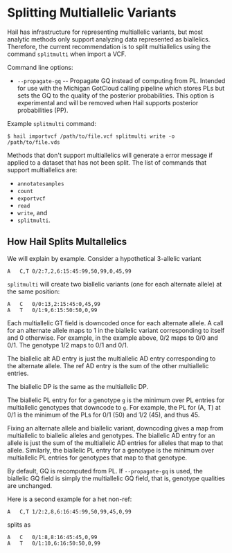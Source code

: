 # Splitting Multiallelic Variants

Hail has infrastructure for representing multiallelic variants, but
most analytic methods only support analyzing data represented as
biallelics.  Therefore, the current recommendation is to split
multiallelics using the command `splitmulti` when import a VCF.

Command line options:
 - `--propagate-gq` -- Propagate GQ instead of computing from PL.  Intended for use with the Michigan GotCloud calling pipeline which stores PLs but sets the GQ to the quality of the posterior probabilities.  This option is experimental and will be removed when Hail supports posterior probabilities (PP).

Example `splitmulti` command:
```
$ hail importvcf /path/to/file.vcf splitmulti write -o /path/to/file.vds
```

Methods that don't support multiallelics will generate a error message
if applied to a dataset that has not been split.  The list of commands
that support multiallelics are:
 - `annotatesamples`
 - `count`
 - `exportvcf`
 - `read`
 - `write`, and
 - `splitmulti`.

## How Hail Splits Multallelics

We will explain by example.  Consider a hypothetical 3-allelic variant
```
A	C,T	0/2:7,2,6:15:45:99,50,99,0,45,99
```

`splitmulti` will create two biallelic variants (one for each
alternate allele) at the same position:
```
A	C	0/0:13,2:15:45:0,45,99
A	T	0/1:9,6:15:50:50,0,99
```

Each multiallelic GT field is downcoded once for each alternate
allele.  A call for an alternate allele maps to 1 in the biallelic
variant corresponding to itself and 0 otherwise.  For example, in the
example above, 0/2 maps to 0/0 and 0/1.  The genotype 1/2 maps to 0/1
and 0/1.

The biallelic alt AD entry is just the multiallelic AD entry
corresponding to the alternate allele.  The ref AD entry is the sum of
the other multiallelic entries.

The biallelic DP is the same as the multiallelic DP.

The biallelic PL entry for for a genotype `g` is the minimum over PL
entries for multiallelic genotypes that downcode to `g`.  For example,
the PL for (A, T) at 0/1 is the minimum of the PLs for 0/1 (50) and
1/2 (45), and thus 45.

Fixing an alternate allele and biallelic variant, downcoding gives a
map from multiallelic to biallelic alleles and genotypes.  The
biallelic AD entry for an allele is just the sum of the multiallelic
AD entries for alleles that map to that allele.  Similarly, the
biallelic PL entry for a genotype is the minimum over multiallelic PL
entries for genotypes that map to that genotype.

By default, GQ is recomputed from PL.  If `--propagate-gq` is used,
the biallelic GQ field is simply the multiallelic GQ field, that is,
genotype qualities are unchanged.

Here is a second example for a het non-ref:
```
A	C,T	1/2:2,8,6:16:45:99,50,99,45,0,99
```
splits as
```
A	C	0/1:8,8:16:45:45,0,99
A	T	0/1:10,6:16:50:50,0,99
```
